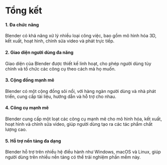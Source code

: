 # Tổng kết

#### 1. Đa chức năng
Blender có khả năng xử lý nhiều loại công việc, bao gồm mô hình hóa 3D, kết xuất, hoạt hình, chỉnh sửa video và phát trực tiếp.

#### 2. Giao diện người dùng đa năng
Giao diện của Blender được thiết kế linh hoạt, cho phép người dùng tùy chỉnh và tổ chức các công cụ theo cách mà họ muốn.

#### 3. Cộng đồng mạnh mẽ
Blender có một cộng đồng sôi nổi, với hàng ngàn người dùng và nhà phát triển, cung cấp tài liệu, hướng dẫn và hỗ trợ cho nhau.

#### 4. Công cụ mạnh mẽ
Blender cung cấp một loạt các công cụ mạnh mẽ cho mô hình hóa, kết xuất, hoạt hình và chỉnh sửa video, giúp người dùng tạo ra các tác phẩm chất lượng cao.

#### 5. Hỗ trợ nền tảng đa dạng
Blender hỗ trợ trên nhiều hệ điều hành như Windows, macOS và Linux, giúp người dùng trên nhiều nền tảng có thể trải nghiệm phần mềm này.
